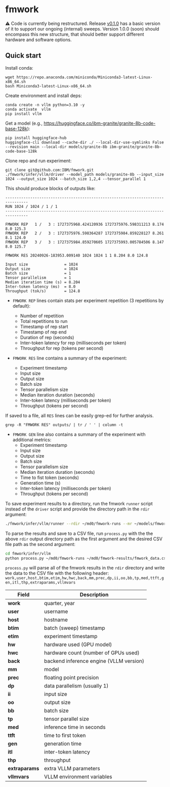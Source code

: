 # fmwork

⚠️ 
Code is currently being restructured. 
Release [v0.1.0](https://github.com/IBM/fmwork/releases/tag/v0.1.0) has a basic version of it to support our ongoing (internal) sweeps.
Version 1.0.0 (soon) should encompass this new structure, that should better support different hardware and software options.

## Quick start

Install conda:

```
wget https://repo.anaconda.com/miniconda/Miniconda3-latest-Linux-x86_64.sh
bash Miniconda3-latest-Linux-x86_64.sh
```

Create environment and install deps:

```
conda create -n vllm python=3.10 -y
conda activate  vllm
pip install vllm
```

Get a model (e.g., https://huggingface.co/ibm-granite/granite-8b-code-base-128k):

```
pip install huggingface-hub
huggingface-cli download --cache-dir ./ --local-dir-use-symlinks False --revision main --local-dir models/granite-8b ibm-granite/granite-8b-code-base-128k
```

Clone repo and run experiment:

```
git clone git@github.com:IBM/fmwork.git
./fmwork/infer/vllm/driver --model_path models/granite-8b --input_size 1024 --output_size 1024 --batch_size 1,2,4 --tensor_parallel 1
```

This should produce blocks of outputs like:

```
--------------------------------------------------------------------------------
RUN 1024 / 1024 / 1 / 1
--------------------------------------------------------------------------------

FMWORK REP   1 /   3 : 1727375968.424120936 1727375976.598311213 8.174 8.0 125.3
FMWORK REP   2 /   3 : 1727375976.598364287 1727375984.859228127 8.261 8.1 124.0
FMWORK REP   3 /   3 : 1727375984.859270605 1727375993.005784506 8.147 8.0 125.7

FMWORK RES 20240926-183953.009140 1024 1024 1 1 8.204 8.0 124.8

Input size                = 1024
Output size               = 1024
Batch size                = 1
Tensor parallelism        = 1
Median iteration time (s) = 8.204
Inter-token latency (ms)  = 8.0
Throughput (tok/s)        = 124.8
```

- `FMWORK REP` lines contain stats per experiment repetition (3 repetitions by default):
    - Number of repetition
    - Total repetitions to run
    - Timestamp of rep start
    - Timestamp of rep end
    - Duration of rep (seconds)
    - Inter-token latency for rep (milliseconds per token)
    - Throughput for rep (tokens per second)

- `FMWORK RES` line contains a summary of the experiment:
    - Experiment timestamp
    - Input size
    - Output size
    - Batch size
    - Tensor parallelism size
    - Median iteration duration (seconds)
    - Inter-token latency (milliseconds per token)
    - Throughput (tokens per second)

If saved to a file, all `RES` lines can be easily grep-ed for further analysis.

```
grep -R "FMWORK RES" outputs/ | tr / ' ' | column -t
```
- `FMWORK GEN` line also contains a summary of the experiment with additional metrics:
    - Experiment timestamp
    - Input size
    - Output size
    - Batch size
    - Tensor parallelism size
    - Median iteration duration (seconds)
    - Time to fist token (seconds)
    - Generation time (s)
    - Inter-token latency (milliseconds per token)
    - Throughput (tokens per second)

To save experiment results to a directory, run the fmwork `runner` script instead of the `driver` script and provide the directory path in the `rdir` argument:
```bash
./fmwork/infer/vllm/runner --rdir ~/md0/fmwork-runs --mr ~/models/fmwork --mmtps granite-3.3-8b/bf16:1 --iis 1024 batch --oos 1,1024 batch --bbs 1,2,4 batch --devs 1:3:4:5/1,3:4,5/1,3,4,5/
```
To parse the results and save to a CSV file, run `process.py` with the the above `rdir` output directory path as the first argument and the desired CSV file path as the second argument:
```bash
cd fmwork/infer/vllm
python process.py ~/md0/fmwork-runs ~/md0/fmwork-results/fmwork_data.csv
```
`process.py` will parse all of the fmwork results in the `rdir` directory and write the data to the CSV file with the following header: `work,user,host,btim,etim,hw,hwc,back,mm,prec,dp,ii,oo,bb,tp,med,ttft,gen,itl,thp,extraparams,vllmvars`

| **Field**      | **Description**                                 |
|----------------|-------------------------------------------------|
| **work**       | quarter, year                                   |
| **user**       | username                                        |
| **host**       | hostname                                        |
| **btim**       | batch (sweep) timestamp                         |
| **etim**       | experiment timestamp                            |
| **hw**         | hardware used (GPU model)                       |
| **hwc**        | hardware count (number of GPUs used)            |
| **back**       | backend inference engine (VLLM version)         |
| **mm**         | model                                           |
| **prec**       | floating point precision                        |
| **dp**         | data parallelism (usually 1)                    |
| **ii**         | input size                                      |
| **oo**         | output size                                     |
| **bb**         | batch size                                      |
| **tp**         | tensor parallel size                            |
| **med**        | inference time in seconds                       |
| **ttft**       | time to first token                             |
| **gen**        | generation time                                 |
| **itl**        | inter-token latency                             |
| **thp**        | throughput                                      |
| **extraparams**| extra VLLM parameters                           |
| **vllmvars**   | VLLM environment variables                      |





